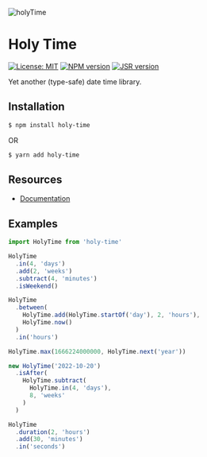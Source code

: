 ![holyTime](https://github.com/tomcru/holy-time/assets/35841182/51051dd9-d0db-4bf7-9cbd-21bcc8c98fd5)

# Holy Time

[![License: MIT](https://img.shields.io/badge/License-MIT-brightgreen.svg?style=flat-square)](https://opensource.org/licenses/MIT)
[![NPM version](https://img.shields.io/npm/v/holy-time.svg?style=flat-square)](https://npmjs.org/package/holy-time)
[![JSR version](https://jsr.io/badges/@badosz/holy-time?style=flat-square)](https://jsr.io/@badosz/holy-time)

Yet another (type-safe) date time library.

## Installation

```bash
$ npm install holy-time
```

OR

```bash
$ yarn add holy-time
```

## Resources

- [Documentation](https://jsr.io/@badosz/holy-time/doc/~/default)

## Examples
```ts
import HolyTime from 'holy-time'

HolyTime
  .in(4, 'days')
  .add(2, 'weeks')
  .subtract(4, 'minutes')
  .isWeekend()

HolyTime
  .between(
    HolyTime.add(HolyTime.startOf('day'), 2, 'hours'), 
    HolyTime.now()
  )
  .in('hours')

HolyTime.max(1666224000000, HolyTime.next('year'))

new HolyTime('2022-10-20')
  .isAfter(
    HolyTime.subtract(
      HolyTime.in(4, 'days'), 
      8, 'weeks'
    )
  )

HolyTime
  .duration(2, 'hours')
  .add(30, 'minutes')
  .in('seconds')

